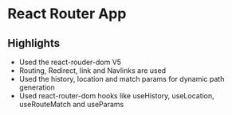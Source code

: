 # React Router App

## Highlights

- Used the react-rouder-dom V5
- Routing, Redirect, link and Navlinks are used
- Used the history, location and match params for dynamic path generation
- Used react-router-dom hooks like useHistory, useLocation, useRouteMatch and useParams

